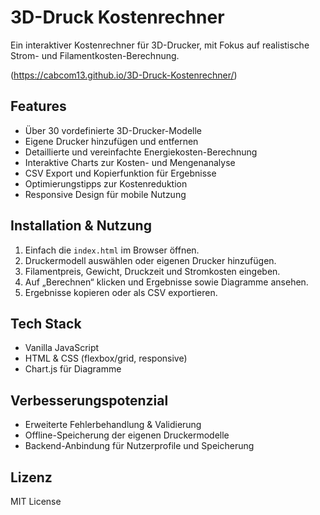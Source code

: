 # 3D-Druck Kostenrechner

Ein interaktiver Kostenrechner für 3D-Drucker, mit Fokus auf realistische Strom- und Filamentkosten-Berechnung.

(https://cabcom13.github.io/3D-Druck-Kostenrechner/)

## Features

- Über 30 vordefinierte 3D-Drucker-Modelle
- Eigene Drucker hinzufügen und entfernen
- Detaillierte und vereinfachte Energiekosten-Berechnung
- Interaktive Charts zur Kosten- und Mengenanalyse
- CSV Export und Kopierfunktion für Ergebnisse
- Optimierungstipps zur Kostenreduktion
- Responsive Design für mobile Nutzung

## Installation & Nutzung

1. Einfach die `index.html` im Browser öffnen.
2. Druckermodell auswählen oder eigenen Drucker hinzufügen.
3. Filamentpreis, Gewicht, Druckzeit und Stromkosten eingeben.
4. Auf „Berechnen“ klicken und Ergebnisse sowie Diagramme ansehen.
5. Ergebnisse kopieren oder als CSV exportieren.

## Tech Stack

- Vanilla JavaScript
- HTML & CSS (flexbox/grid, responsive)
- Chart.js für Diagramme

## Verbesserungspotenzial

- Erweiterte Fehlerbehandlung & Validierung
- Offline-Speicherung der eigenen Druckermodelle
- Backend-Anbindung für Nutzerprofile und Speicherung

## Lizenz

MIT License
